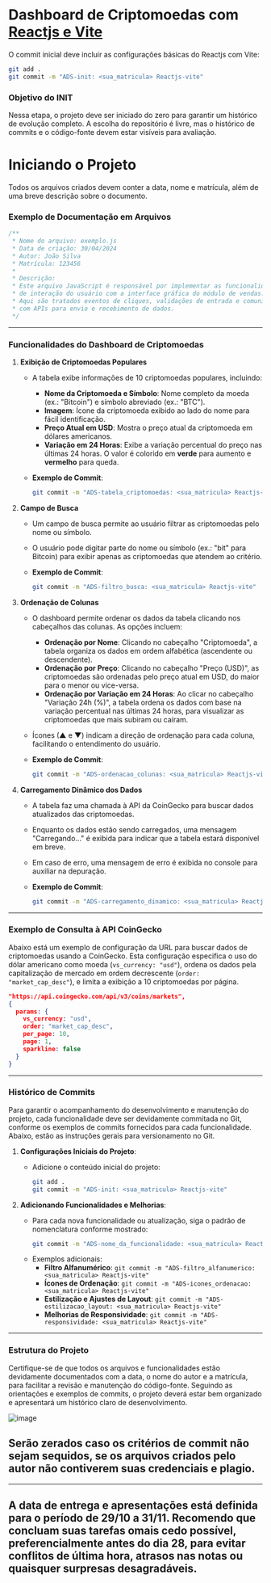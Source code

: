 
# Dashboard de Criptomoedas com [Reactjs e Vite](https://pt.vitejs.dev/guide/)

O commit inicial deve incluir as configurações básicas do Reactjs com Vite:
```bash
git add .
git commit -m "ADS-init: <sua_matricula> Reactjs-vite"
```

### Objetivo do INIT
Nessa etapa, o projeto deve ser iniciado do zero para garantir um histórico de evolução completo. A escolha do repositório é livre, mas o histórico de commits e o código-fonte devem estar visíveis para avaliação.

# Iniciando o Projeto
Todos os arquivos criados devem conter a data, nome e matrícula, além de uma breve descrição sobre o documento.

### Exemplo de Documentação em Arquivos
```js
/**
 * Nome do arquivo: exemplo.js
 * Data de criação: 30/04/2024
 * Autor: João Silva
 * Matrícula: 123456
 *
 * Descrição:
 * Este arquivo JavaScript é responsável por implementar as funcionalidades
 * de interação do usuário com a interface gráfica do módulo de vendas.
 * Aqui são tratados eventos de cliques, validações de entrada e comunicação
 * com APIs para envio e recebimento de dados.
 */
```

---

### Funcionalidades do Dashboard de Criptomoedas

1. **Exibição de Criptomoedas Populares**
   - A tabela exibe informações de 10 criptomoedas populares, incluindo:
     - **Nome da Criptomoeda e Símbolo**: Nome completo da moeda (ex.: "Bitcoin") e símbolo abreviado (ex.: "BTC").
     - **Imagem**: Ícone da criptomoeda exibido ao lado do nome para fácil identificação.
     - **Preço Atual em USD**: Mostra o preço atual da criptomoeda em dólares americanos.
     - **Variação em 24 Horas**: Exibe a variação percentual do preço nas últimas 24 horas. O valor é colorido em **verde** para aumento e **vermelho** para queda.
   
   - **Exemplo de Commit**:
     ```bash
     git commit -m "ADS-tabela_criptomoedas: <sua_matricula> Reactjs-vite"
     ```

2. **Campo de Busca**
   - Um campo de busca permite ao usuário filtrar as criptomoedas pelo nome ou símbolo.
   - O usuário pode digitar parte do nome ou símbolo (ex.: "bit" para Bitcoin) para exibir apenas as criptomoedas que atendem ao critério.

   - **Exemplo de Commit**:
     ```bash
     git commit -m "ADS-filtro_busca: <sua_matricula> Reactjs-vite"
     ```

3. **Ordenação de Colunas**
   - O dashboard permite ordenar os dados da tabela clicando nos cabeçalhos das colunas. As opções incluem:
     - **Ordenação por Nome**: Clicando no cabeçalho "Criptomoeda", a tabela organiza os dados em ordem alfabética (ascendente ou descendente).
     - **Ordenação por Preço**: Clicando no cabeçalho "Preço (USD)", as criptomoedas são ordenadas pelo preço atual em USD, do maior para o menor ou vice-versa.
     - **Ordenação por Variação em 24 Horas**: Ao clicar no cabeçalho "Variação 24h (%)", a tabela ordena os dados com base na variação percentual nas últimas 24 horas, para visualizar as criptomoedas que mais subiram ou caíram.
   - Ícones (▲ e ▼) indicam a direção de ordenação para cada coluna, facilitando o entendimento do usuário.

   - **Exemplo de Commit**:
     ```bash
     git commit -m "ADS-ordenacao_colunas: <sua_matricula> Reactjs-vite"
     ```

4. **Carregamento Dinâmico dos Dados**
   - A tabela faz uma chamada à API da CoinGecko para buscar dados atualizados das criptomoedas.
   - Enquanto os dados estão sendo carregados, uma mensagem "Carregando..." é exibida para indicar que a tabela estará disponível em breve.
   - Em caso de erro, uma mensagem de erro é exibida no console para auxiliar na depuração.

   - **Exemplo de Commit**:
     ```bash
     git commit -m "ADS-carregamento_dinamico: <sua_matricula> Reactjs-vite"
     ```

---

### Exemplo de Consulta à API CoinGecko

Abaixo está um exemplo de configuração da URL para buscar dados de criptomoedas usando a CoinGecko. Esta configuração especifica o uso do dólar americano como moeda (`vs_currency: "usd"`), ordena os dados pela capitalização de mercado em ordem decrescente (`order: "market_cap_desc"`), e limita a exibição a 10 criptomoedas por página.

```json
"https://api.coingecko.com/api/v3/coins/markets",
{
  params: {
    vs_currency: "usd",
    order: "market_cap_desc",
    per_page: 10,
    page: 1,
    sparkline: false
  }
}
```

---

### Histórico de Commits

Para garantir o acompanhamento do desenvolvimento e manutenção do projeto, cada funcionalidade deve ser devidamente commitada no Git, conforme os exemplos de commits fornecidos para cada funcionalidade. Abaixo, estão as instruções gerais para versionamento no Git.

1. **Configurações Iniciais do Projeto**:
   - Adicione o conteúdo inicial do projeto:
     ```bash
     git add .
     git commit -m "ADS-init: <sua_matricula> Reactjs-vite"
     ```

2. **Adicionando Funcionalidades e Melhorias**:
   - Para cada nova funcionalidade ou atualização, siga o padrão de nomenclatura conforme mostrado:
     ```bash
     git commit -m "ADS-nome_da_funcionalidade: <sua_matricula> Reactjs-vite"
     ```
   - Exemplos adicionais:
     - **Filtro Alfanumérico**: `git commit -m "ADS-filtro_alfanumerico: <sua_matricula> Reactjs-vite"`
     - **Ícones de Ordenação**: `git commit -m "ADS-icones_ordenacao: <sua_matricula> Reactjs-vite"`
     - **Estilização e Ajustes de Layout**: `git commit -m "ADS-estilizacao_layout: <sua_matricula> Reactjs-vite"`
     - **Melhorias de Responsividade**: `git commit -m "ADS-responsividade: <sua_matricula> Reactjs-vite"`

---

### Estrutura do Projeto

Certifique-se de que todos os arquivos e funcionalidades estão devidamente documentados com a data, o nome do autor e a matrícula, para facilitar a revisão e manutenção do código-fonte. Seguindo as orientações e exemplos de commits, o projeto deverá estar bem organizado e apresentará um histórico claro de desenvolvimento.

![image](https://github.com/user-attachments/assets/42c967b3-f96f-4d8a-89c1-d3c0dc69d32e)

## Serão zerados caso os critérios de commit não sejam sequidos, se os arquivos criados pelo autor não contiverem suas credenciais e plagio.
_____
## A data de entrega e apresentações está definida para o período de 29/10 a 31/11. Recomendo que concluam suas tarefas omais cedo possível, preferencialmente antes do dia 28, para evitar conflitos de última hora, atrasos nas notas ou quaisquer surpresas desagradáveis.



